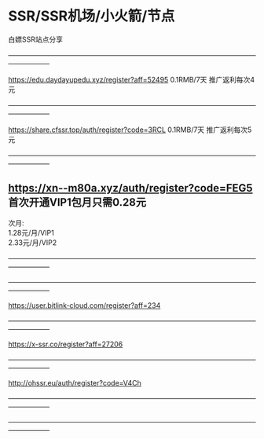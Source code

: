 # SSR/SSR机场/小火箭/节点
白嫖SSR站点分享

——————————————————————————————————————————   



https://edu.daydayupedu.xyz/register?aff=52495   0.1RMB/7天    推广返利每次4元 
                                          
—————————————————————————————————————————— 

https://share.cfssr.top/auth/register?code=3RCL   0.1RMB/7天    推广返利每次5元 
                                          
—————————————————————————————————————————— 

##  https://xn--m80a.xyz/auth/register?code=FEG5   首次开通VIP1包月只需0.28元 	
   次月:<br>
   1.28元/月/VIP1		<br>
   2.33元/月/VIP2  <br>


——————————————————————————————————————————   


——————————————————————————————————————————   

https://user.bitlink-cloud.com/register?aff=234

——————————————————————————————————————————   

https://x-ssr.co/register?aff=27206

——————————————————————————————————————————   

http://ohssr.eu/auth/register?code=V4Ch


——————————————————————————————————————————   




——————————————————————————————————————————   




